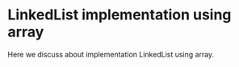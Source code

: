 # LinkedList implementation using array

Here we discuss about implementation LinkedList using array.
